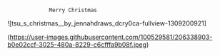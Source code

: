                  Merry Christmas                                                                                     
![tsu_s_christmas__by_jennahdraws_dcry0ca-fullview-1309200921]

(https://user-images.githubusercontent.com/100529581/206338903-b0e02ccf-3025-480a-8229-c6cfffa9b08f.jpeg)

